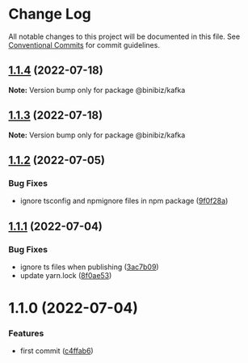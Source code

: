 # Change Log

All notable changes to this project will be documented in this file.
See [Conventional Commits](https://conventionalcommits.org) for commit guidelines.

## [1.1.4](https://github.com/binibiz/nodejs-commons/compare/@binibiz/kafka@1.1.3...@binibiz/kafka@1.1.4) (2022-07-18)

**Note:** Version bump only for package @binibiz/kafka





## [1.1.3](https://github.com/binibiz/nodejs-commons/compare/@binibiz/kafka@1.1.2...@binibiz/kafka@1.1.3) (2022-07-18)

**Note:** Version bump only for package @binibiz/kafka





## [1.1.2](https://github.com/binibiz/nodejs-commons/compare/@binibiz/kafka@1.1.1...@binibiz/kafka@1.1.2) (2022-07-05)


### Bug Fixes

* ignore tsconfig and npmignore files in npm package ([9f0f28a](https://github.com/binibiz/nodejs-commons/commit/9f0f28a3c171d2ed73d5b5ed8c403fe25a36b267))





## [1.1.1](https://github.com/binibiz/nodejs-commons/compare/@binibiz/kafka@1.1.0...@binibiz/kafka@1.1.1) (2022-07-04)


### Bug Fixes

* ignore ts files when publishing ([3ac7b09](https://github.com/binibiz/nodejs-commons/commit/3ac7b0997810777a54e9def85e139b8435646be6))
* update yarn.lock ([8f0ae53](https://github.com/binibiz/nodejs-commons/commit/8f0ae531b9b8c74cd2c43d38094a80c1ccdca493))





# 1.1.0 (2022-07-04)


### Features

* first commit ([c4ffab6](https://github.com/binibiz/nodejs-commons/commit/c4ffab6bb43999506c46ab2e32e51fea077f5307))
